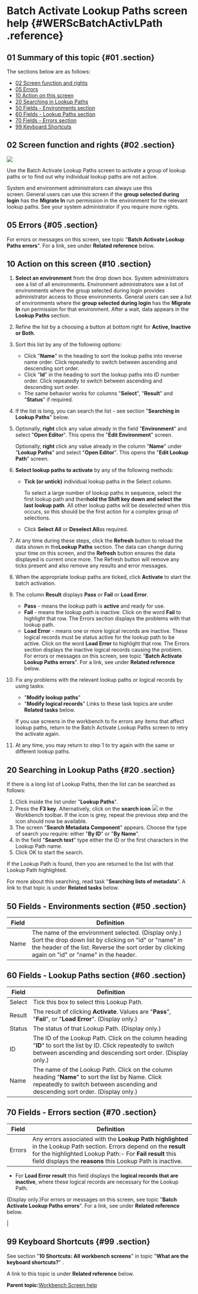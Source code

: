 # Batch Activate Lookup Paths screen help {#WERScBatchActivLPath .reference}

## 01 Summary of this topic {#01 .section}

The sections below are as follows:

-   [02 Screen function and rights](WERScBatchActivLPath.md#02)
-   [05 Errors](WERScBatchActivLPath.md#05)
-   [10 Action on this screen](WERScBatchActivLPath.md#10)
-   [20 Searching in Lookup Paths](WERScBatchActivLPath.md#20)
-   [50 Fields - Environments section](WERScBatchActivLPath.md#50)
-   [60 Fields - Lookup Paths section](WERScBatchActivLPath.md#60)
-   [70 Fields - Errors section](WERScBatchActivLPath.md#70)
-   [99 Keyboard Shortcuts](WERScBatchActivLPath.md#99)

## 02 Screen function and rights {#02 .section}

![](images/BatchActiv_LooP_02.gif)

Use the Batch Activate Lookup Paths screen to activate a group of lookup paths or to find out why individual lookup paths are not active.

System and environment administrators can always use this screen. General users can use this screen if the **group selected during login** has the **Migrate In** run permission in the environment for the relevant lookup paths. See your system administrator if you require more rights.

## 05 Errors {#05 .section}

For errors or messages on this screen, see topic "**Batch Activate Lookup Paths errors**". For a link, see under **Related reference** below.

## 10 Action on this screen {#10 .section}

1.  **Select an environment** from the drop down box. System administrators see a list of all environments. Environment administrators see a list of environments where the group selected during login provides administrator access to those environments. General users can see a list of environments where the **group selected during login** has the **Migrate In** run permission for that environment. After a wait, data appears in the **Lookup Paths** section.
2.  Refine the list by a choosing a button at bottom right for **Active, Inactive or Both**.
3.  Sort this list by any of the following options:
    -   Click "**Name**" in the heading to sort the lookup paths into reverse name order. Click repeatedly to switch between ascending and descending sort order.
    -   Click "**Id**" in the heading to sort the lookup paths into ID number order. Click repeatedly to switch between ascending and descending sort order.
    -   The same behavior works for columns "**Select**", "**Result**" and "**Status**" if required.
4.  If the list is long, you can search the list - see section "**Searching in Lookup Paths**" below.
5.  Optionally, **right** click any value already in the field "**Environment**" and select "**Open Editor**". This opens the "**Edit Environment**" screen.

    Optionally, **right** click any value already in the column "**Name**" under "**Lookup Paths**" and select "**Open Editor**". This opens the "**Edit Lookup Path**" screen.

6.  **Select lookup paths to activate** by any of the following methods:
    -   **Tick \(or untick\)** individual lookup paths in the Select column.

        To select a large number of lookup paths in sequence, select the first lookup path and then**hold the Shift key down and select the last lookup path**. All other lookup paths will be deselected when this occurs, so this should be the first action for a complex group of selections.

    -   Click **Select All** or **Deselect All**as required.
7.  At any time during these steps, click the **Refresh** button to reload the data shown in the**Lookup Paths** section. The data can change during your time on this screen, and the **Refresh** button ensures the data displayed is current once more. The Refresh button will remove any ticks present and also remove any results and error messages.
8.  When the appropriate lookup paths are ticked, click **Activate** to start the batch activation.
9.  The column **Result** displays **Pass** or **Fail** or **Load Error**.

    -   **Pass** - means the lookup path is **active** and ready for use.
    -   **Fail** - means the lookup path is inactive. Click on the word **Fail** to highlight that row. The Errors section displays the problems with that lookup path.
    -   **Load Error** - means one or more logical records are inactive. These logical records must be status active for the lookup path to be active. Click on the word **Load Error** to highlight that row. The Errors section displays the inactive logical records causing the problem.
    For errors or messages on this screen, see topic "**Batch Activate Lookup Paths errors**". For a link, see under **Related reference** below.

10. Fix any problems with the relevant lookup paths or logical records by using tasks:

    -   "**Modify lookup paths**"
    -   "**Modify logical records**"
    Links to these task topics are under **Related tasks** below.

    If you use screens in the workbench to fix errors any items that affect lookup paths, return to the Batch Activate Lookup Paths screen to retry the activate again.

11. At any time, you may return to step 1 to try again with the same or different lookup paths.

## 20 Searching in Lookup Paths {#20 .section}

If there is a long list of Lookup Paths, then the list can be searched as follows:

1.  Click inside the list under "**Lookup Paths**".
2.  Press the **F3 key**. Alternatively, click on the **search icon** ![](images/Icon_SearchMetadata_01.gif) in the Workbench toolbar. If the icon is grey, repeat the previous step and the icon should now be available.
3.  The screen "**Search Metadata Component**" appears. Choose the type of search you require: either "**By ID**" or "**By Name**".
4.  In the field "**Search text**" type either the ID or the first characters in the Lookup Path name.
5.  Click OK to start the search.

If the Lookup Path is found, then you are returned to the list with that Lookup Path highlighted.

For more about this searching, read task "**Searching lists of metadata**". A link to that topic is under **Related tasks** below.

## 50 Fields - Environments section {#50 .section}

|Field|Definition|
|-----|----------|
|Name|The name of the environment selected. \(Display only.\) Sort the drop down list by clicking on "id" or "name" in the header of the list. Reverse the sort order by clicking again on "id" or "name" in the header.|

## 60 Fields - Lookup Paths section {#60 .section}

|Field|Definition|
|-----|----------|
|Select|Tick this box to select this Lookup Path.|
|Result|The result of clicking **Activate**. Values are "**Pass**", "**Fail**", or "**Load Error**". \(Display only.\)|
|Status|The status of that Lookup Path. \(Display only.\)|
|ID|The ID of the Lookup Path. Click on the column heading "**ID**" to sort the list by ID. Click repeatedly to switch between ascending and descending sort order. \(Display only.\)|
|Name|The name of the Lookup Path. Click on the column heading "**Name**" to sort the list by Name. Click repeatedly to switch between ascending and descending sort order. \(Display only.\)|

## 70 Fields - Errors section {#70 .section}

|Field|Definition|
|-----|----------|
|Errors|Any errors associated with the **Lookup Path highlighted** in the Lookup Path section. Errors depend on the **result** for the highlighted Lookup Path:-   For **Fail result** this field displays the **reasons** this Lookup Path is inactive.
-   For **Load Error result** this field displays the **logical records that are inactive**, where these logical records are necessary for the Lookup Path.

\(Display only.\)For errors or messages on this screen, see topic "**Batch Activate Lookup Paths errors**". For a link, see under **Related reference** below.

|

## 99 Keyboard Shortcuts {#99 .section}

See section "**10 Shortcuts: All workbench screens**" in topic "**What are the keyboard shortcuts?**" .

A link to this topic is under **Related reference** below.

**Parent topic:**[Workbench Screen help](../html/AAR586WEScreens.md)

